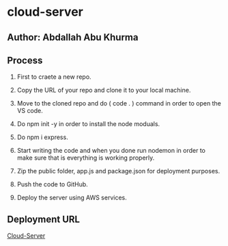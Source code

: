 # cloud-server

## Author: Abdallah Abu Khurma

## Process

1. First to craete a new repo.

2. Copy the URL of your repo and clone it to your local machine.

3. Move to the cloned repo and do ( code . ) command in order to open the VS code.

4. Do npm init -y in order to install the node moduals.

5. Do npm i express.

6. Start writing the code and when you done run nodemon in order to make sure that is everything is working properly.

7. Zip the public folder, app.js and package.json for deployment purposes.

8. Push the code to GitHub.

9. Deploy the server using AWS services.

## Deployment URL

[Cloud-Server](http://cloudserver-env-2.eba-r3dkdu4z.us-east-1.elasticbeanstalk.com/)
